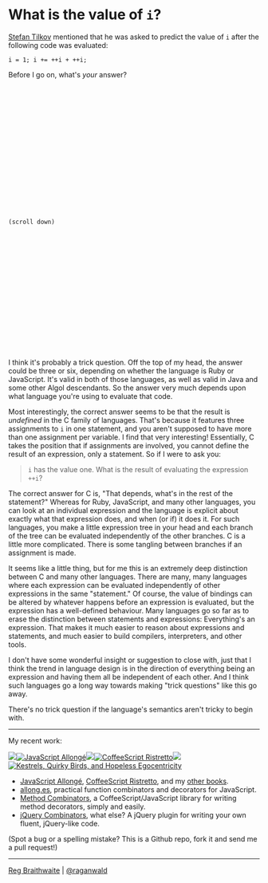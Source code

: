 # What is the value of `i`?

[Stefan Tilkov][st] mentioned that he was asked to predict the value of `i` after the following code was evaluated:

[st]: http://www.innoq.com/blog/st/

    i = 1; i += ++i + ++i;
    
Before I go on, what's *your* answer?  

```



















(scroll down)



















```

I think it's probably a trick question. Off the top of my head, the answer could be three or six, depending on whether the language is Ruby or JavaScript. It's valid in both of those languages, as well as valid in Java and some other Algol descendants. So the answer very much depends upon what language you're using to evaluate that code.

Most interestingly, the correct answer seems to be that the result is *undefined* in the C family of languages. That's because it features three assignments to `i` in one statement, and you aren't supposed to have more than one assignment per variable. I find that very interesting! Essentially, C takes the position that if assignments are involved, you cannot define the result of an expression, only a statement. So if I were to ask you:

> `i` has the value one. What is the result of evaluating the expression `++i`?

The correct answer for C is, "That depends, what's in the rest of the statement?" Whereas for Ruby, JavaScript, and many other languages, you can look at an individual expression and the language is explicit about exactly what that expression does, and when (or if) it does it. For such languages, you make a little expression tree in your head and each branch of the tree can be evaluated independently of the other branches. C is a little more complicated. There is some tangling between branches if an assignment is made.

It seems like a little thing, but for me this is an extremely deep distinction between C and many other languages. There are many, many languages where each expression can be evaluated independently of other expressions in the same "statement." Of course, the value of bindings can be altered by whatever happens before an expression is evaluated, but the expression has a well-defined behaviour. Many languages go so far as to erase the distinction between statements and expressions: Everything's an expression. That makes it much easier to reason about expressions and statements, and much easier to build compilers, interpreters, and other tools. 

I don't have some wonderful insight or suggestion to close with, just that I think the trend in language design is in the direction of everything being an expression and having them all be independent of each other. And I think such languages go a long way towards making "trick questions" like this go away.

There's no trick question if the language's semantics aren't tricky to begin with.

---

My recent work:

![](http://i.minus.com/iL337yTdgFj7.png)[![JavaScript Allongé](http://i.minus.com/iW2E1A8M5UWe6.jpeg)](http://leanpub.com/javascript-allonge "JavaScript Allongé")![](http://i.minus.com/iL337yTdgFj7.png)[![CoffeeScript Ristretto](http://i.minus.com/iMmGxzIZkHSLD.jpeg)](http://leanpub.com/coffeescript-ristretto "CoffeeScript Ristretto")![](http://i.minus.com/iL337yTdgFj7.png)[![Kestrels, Quirky Birds, and Hopeless Egocentricity](http://i.minus.com/ibw1f1ARQ4bhi1.jpeg)](http://leanpub.com/combinators "Kestrels, Quirky Birds, and Hopeless Egocentricity")

* [JavaScript Allongé](http://leanpub.com/javascript-allonge), [CoffeeScript Ristretto](http://leanpub.com/coffeescript-ristretto), and my [other books](http://leanpub.com/u/raganwald).
* [allong.es](http://allong.es), practical function combinators and decorators for JavaScript.
* [Method Combinators](https://github.com/raganwald/method-combinators), a CoffeeScript/JavaScript library for writing method decorators, simply and easily.
* [jQuery Combinators](http://github.com/raganwald/jquery-combinators), what else? A jQuery plugin for writing your own fluent, jQuery-like code.  

(Spot a bug or a spelling mistake? This is a Github repo, fork it and send me a pull request!)

---

[Reg Braithwaite](http://braythwayt.com) | [@raganwald](http://twitter.com/raganwald)